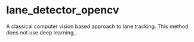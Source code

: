 # lane_detector_opencv
A classical computer vision based approach to lane tracking. This method does not use deep learning..
